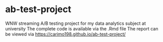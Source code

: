 # ab-test-project
WNW streaming A/B testing project for my data analytics subject at university
The complete code is available via the .Rmd file
The report can be viewed via https://carimo198.github.io/ab-test-project/
